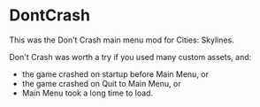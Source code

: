 # DontCrash
This was the Don't Crash main menu mod for Cities: Skylines.

Don't Crash was worth a try if you used many custom assets, and:
- the game crashed on startup before Main Menu, or
- the game crashed on Quit to Main Menu, or
- Main Menu took a long time to load.

